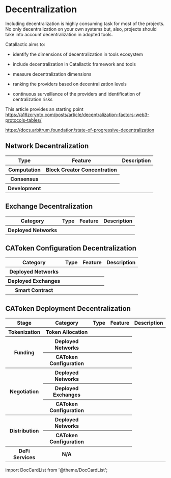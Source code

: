 
# Decentralization

Including decentralization is highly consuming task for most of the projects. No only decentralization on your own systems but, also, projects should take into account decentralization in adopted tools. 

Catallactic aims to:

- identify the dimensions of decentralization in tools ecosystem

- include decentralization in Catallactic framework and tools

- measure decentralization dimensions

- ranking the providers based on decentralization levels

- continuous surveillance of the providers and identification of centralization risks

This article provides an starting point https://a16zcrypto.com/posts/article/decentralization-factors-web3-protocols-tables/

https://docs.arbitrum.foundation/state-of-progressive-decentralization


## Network Decentralization

<table class="table w-auto mx-auto fs-6">
	<thead class="thead-dark">
		<tr>
			<th scope="col">Type</th>
			<th scope="col">Feature</th>
			<th scope="col">Description</th>
		</tr>
	</thead>
	<tbody>
		<tr>
			<th>Computation</th>
			<th>Block Creator Concentration</th>
			<td></td>
		</tr>
		<tr>
			<th>Consensus</th>
			<th></th>
			<td></td>
		</tr>
		<tr>
			<th>Development</th>
			<th></th>
			<td></td>
		</tr>
	</tbody>
</table>


## Exchange Decentralization

<table class="table w-auto mx-auto fs-6">
	<thead class="thead-dark">
		<tr>
			<th scope="col">Category</th>
			<th scope="col">Type</th>
			<th scope="col">Feature</th>
			<th scope="col">Description</th>
		</tr>
	</thead>
	<tbody>
		<tr>
			<th scope="row">Deployed Networks</th>
			<th></th>
			<th></th>
			<td></td>
		</tr>
	</tbody>
</table>

## CAToken Configuration Decentralization

<table class="table w-auto mx-auto fs-6">
	<thead class="thead-dark">
		<tr>
			<th scope="col">Category</th>
			<th scope="col">Type</th>
			<th scope="col">Feature</th>
			<th scope="col">Description</th>
		</tr>
	</thead>
	<tbody>
		<tr>
			<th scope="row">Deployed Networks</th>
			<th></th>
			<th></th>
			<td></td>
		</tr>
		<tr>
			<th scope="row">Deployed Exchanges</th>
			<th></th>
			<th></th>
			<td></td>
		</tr>
		<tr>
			<th scope="row">Smart Contract</th>
			<th></th>
			<th></th>
			<td></td>
		</tr>
	</tbody>
</table>

## CAToken Deployment Decentralization

<table class="table w-auto mx-auto fs-6">
	<thead class="thead-dark">
		<tr>
			<th scope="col">Stage</th>
			<th scope="col">Category</th>
			<th scope="col">Type</th>
			<th scope="col">Feature</th>
			<th scope="col">Description</th>
		</tr>
	</thead>
	<tbody>
		<tr>
			<th scope="col">Tokenization</th>
			<th scope="row">Token Allocation</th>
			<th></th>
			<th></th>
			<td></td>
		</tr>
		<tr>
			<th scope="col" rowspan="2">Funding</th>
			<th scope="row">Deployed Networks</th>
			<th></th>
			<th></th>
			<td></td>
		</tr>
		<tr>
			<th scope="row">CAToken Configuration</th>
			<th></th>
			<th></th>
			<td></td>
		</tr>
		<tr>
			<th scope="col" rowspan="3">Negotiation</th>
			<th scope="row">Deployed Networks</th>
			<th></th>
			<th></th>
			<td></td>
		</tr>
		<tr>
			<th scope="row">Deployed Exchanges</th>
			<th></th>
			<th></th>
			<td></td>
		</tr>
		<tr>
			<th scope="row">CAToken Configuration</th>
			<th></th>
			<th></th>
			<td></td>
		</tr>
		<tr>
			<th scope="col" rowspan="2">Distribution</th>
			<th scope="row">Deployed Networks</th>
			<th></th>
			<th></th>
			<td></td>
		</tr>
		<tr>
			<th scope="row">CAToken Configuration</th>
			<th></th>
			<th></th>
			<td></td>
		</tr>
		<tr>
			<th scope="col">DeFi Services</th>
			<th scope="row">N/A</th>
			<th></th>
			<th></th>
			<td></td>
		</tr>
	</tbody>
</table>

import DocCardList from '@theme/DocCardList';

<DocCardList />